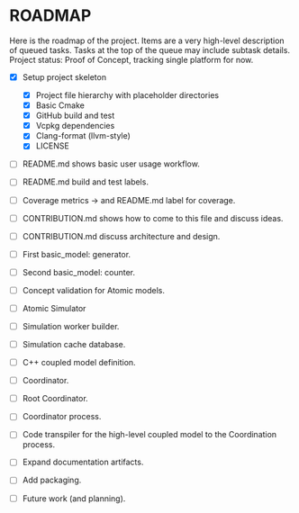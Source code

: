 # ROADMAP

Here is the roadmap of the project. Items are a very high-level description of queued tasks. Tasks at the top of the queue may include subtask details.
Project status: Proof of Concept, tracking single platform for now.

- [x] Setup project skeleton
  - [x] Project file hierarchy with placeholder directories
  - [x] Basic Cmake
  - [x] GitHub build and test
  - [x] Vcpkg dependencies
  - [x] Clang-format (llvm-style)
  - [x] LICENSE
- [ ] README.md shows basic user usage workflow.
- [ ] README.md build and test labels.
- [ ] Coverage metrics -> and README.md label for coverage.
- [ ] CONTRIBUTION.md shows how to come to this file and discuss ideas.
- [ ] CONTRIBUTION.md discuss architecture and design.
- [ ] First basic_model: generator.
- [ ] Second basic_model: counter.
- [ ] Concept validation for Atomic models.
- [ ] Atomic Simulator
- [ ] Simulation worker builder.
- [ ] Simulation cache database.
- [ ] C++ coupled model definition.
- [ ] Coordinator.
- [ ] Root Coordinator.
- [ ] Coordinator process.
- [ ] Code transpiler for the high-level coupled model to the Coordination process.
- [ ] Expand documentation artifacts.
- [ ] Add packaging.
- [ ] Future work (and planning).
 